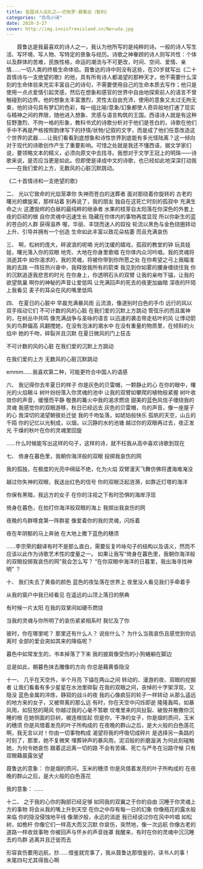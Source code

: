 ```yaml
---
title: 各国诗人巡礼之——巴勃罗·聂鲁达（智利）
categories: "白鸟小诗"
date: 2020-3-27
cover: http://img.innisfreeisland.cn/Neruda.jpg
---
```


&#8194;&#8194;&#8194;&#8194;聂鲁达是我最喜欢的诗人之一，我认为他所写的是纯粹的诗。一般的诗人写生活、写环境、写人物、写特定的景象与经历。诗歌之神眷顾的诗人则写共性：个体以及群体的苦难，民族性格，命运的潮流与不可更改，时间、空间、爱情、亲情……一切人类的终极生命体验。聂鲁达的诗中则没有这些，在20岁就写出《二十首情诗与一支绝望的歌》的他，具有所有诗人都渴望的那种天才。他不需要什么深刻的生命体验来充实丰富自己的诗句，不需要使用自己的生命本质去写作；他只是使用一点点爱情引起灵感，然后在想象和感官的世界中自由地探索前人的语言不曾触碰到的边界。他的想象太丰富激烈，灵性太自由充沛，使用的意象又太过无拘无束，他的诗句具有梦幻的色彩，每一组比喻/意象/幻象都使人奇异般地打通了现实与精神之间的界限，随他进入想象、灵感与语言构筑的王国。西语诗人就是有这种狂野激烈、不拘一格的形象，教科书式的诗歌分析对于他们是苍白的，诗歌在他们手中不再是严格按照韵律写下的抒情/状物/记叙的文字，而是成了他们任意改造这个世界的武器……让我们看看到底想象和诗性世界到底能有多光怪陆离？这一倾向对于现代的诗歌创作产生了重要影响。可惜之处就是我还不懂西语，据文学家们说，要领略文本的精义，必须向原文中去找寻。我想对于文学王冠上的明珠——诗歌来说，是否应当更是如此。但即使是译成中文的诗歌，也已经如此地深深打动我——在我们爱的上方，无数风的心脏沉默跳动。

《二十首情诗和一支绝望的歌》

二、
光以它致命的光焰笼罩你
失神而苍白的送葬者
面对那绕着你旋转的
古老的曙光的螺旋桨，那样站着
别再说了，我的朋友
独自在这死亡时刻的孤寂中
充满生命之火
这遭毁烬的白昼的最纯粹的继承者
水果的枝芽自太阳落在你深色的外套上
夜的巨硕的根
自你灵魂中迅速生长
隐藏在你体内的事物再度显现
所以你新生的蓝的苍白的人群
获得滋养
喔，华丽、丰饶而迷人的奴役
轮流以黑色与金色绕圈转动
上升、引导并拥有一个创造
生命如此丰富以致花朵枯萎
而且充满哀伤

三、
啊，松树的庞大，碎波浪的呢喃
光的沈缓的嬉戏，孤寂的教堂的钟
玩具娃娃，曙光落入你的双眼
地壳、大地在你身里歌唱
在你体内众河吟唱，我的灵魂将消逝其中
如你渴求的，我的灵魂，将被你带到你所愿之处
在你希望之弓上我瞄准我的去路
一阵狂热兴奋中，我释放我所有的箭束
我见到你如雾的腰身缠绕住我
你的沉默追逐我悲苦的时光
在你身上，你透明石头的双臂
让我的亲吻下锚，让我的欲望筑巢
啊你的神秘的声音让爱低鸣
让充满回声的死去的夜更加幽暗
深夜的阡陌上我看见
麦子的耳朵在风的嘴里低鸣

四、
在夏日的心脏中
早晨充满暴风雨
云流浪，像道别时白色的手巾
远行的风以双手摇动它们
不可计数的风的心脏
在我们爱的沉默上方跳动
管弦乐的而且属神的，在树丛中共鸣
像充满战争与圣咏的语言
以迅速的袭击带走枯叶的风
让悸动箭矢的鸟群偏高
风翻搅她，在没有泡沫的潮水中
在没有重量的物质里，在倾斜的火焰中
她的千吻，碎裂并且沉默
在夏日微风的门上狂击

不可计数的风的心脏
在我们爱的沉默上方跳动

在我们爱的上方
无数风的心脏沉默跳动

emmm……我喜欢第二种，可能更符合中国人的语感

六、
我记得你去年夏日的样子
你是灰色的贝雷帽，一颗静止的心
在你的眼中，曙光的火焰瞋斗
树叶纷纷落入你灵魂的池中
让我的双臂如攀爬的植物般紧握
树叶收敛你的声音，缓慢而平静
敬畏的篝火中我的渴求燃烧
甜美的蓝色风信子缠绕我的灵魂
我感觉你的双眼游移，秋日已经远去
灰色的贝雷帽，鸟的声音，像一座屋子的心
我深切的渴望朝彼处迁徙
我的千吻坠落，如琥珀般快乐
孤帆的天空，山丘的千陌
你的记忆以光制成，以烟，以沉静的水的池塘
越过你的双眼再过去，夜正发光
干燥的秋叶在你的灵魂里回旋

……什么时候能写出这样的句子，这样的诗，就不枉我从高中喜欢诗歌到现在

七、
倚身在暮色里，我朝你海洋般的双眼
投掷我哀伤的网

我的孤独，在极度的光亮中绵延不绝，化为火焰
双臂漫天飞舞仿佛将遭海难淹没

越过你失神的双眼，我送出红色的信号
你的双眼泛起涟漪，如靠近灯塔的海洋

你保有黑暗，我远方的女子
在你的注视之下有时恐惧的海岸浮现

倚身在暮色，在拍打你海洋般双眼的海上
我掷出我哀伤的网

夜晚的鸟群啄食第一阵群星
像爱着你的我的灵魂，闪烁着

夜在年阴郁的马上奔驰
在大地上撒下蓝色的穗须

……李宗荣的翻译有时不是那么直白，需要反复吟咏句子的结构以及语义，然而不应该以此作为诗歌艺术性的度量之一。
如果让我写“倚身在暮色里，我朝你海洋般的双眼投掷我哀伤的网”我会怎么写？
“在你双眼中海洋的日暮里，我出海寻找神明”
？

十、
我们失去了黄昏的颜色
蓝色的夜坠落在世界上
夜里没人看见我们手牵着手

从我的窗户中我已经看见
在遥远的山顶上落日的祭典

有时候一片太阳
在我的双掌间如硬币燃烧

当我的灵魂与你所明了的哀伤紧紧相系时
我忆及了你

彼时，你在哪里呢？
那里还有什么人？
说些什么？
为什么当我哀伤且感觉到你远离时
全部的爱会突如其来的降临呢？

暮色中如常发生的，书本掉落了下来
我的披肩像受伤的小狗蜷躺在脚边

总是如此，朝暮色抹去雕像的方向
你总是藉黄昏隐没

十一、
几乎在天空外，半个月亮
下锚在两山之间
转动的、漫游的夜、双眼的挖掘者
让我们看看有多少星星在水池里碎裂
在我的双眼之间，丧悼的十字架浮现，又隐没
蓝色金属的淬炼，静寂的战斗的夜
我的心像疯狂的轮子一样转动
从那么遥远的地方来的女子，又被带离的那么远
有时，你在天空中闪烁即逝
隆隆轰鸣，如暴风雨，如狂怒的飓风
你越过我的心毫不暂歇
坟堆里来的风扯裂、破毁并散撒你沉睡的根
在她侧面的巨树，被连根拔起
但是你，干净的女子，你是烟的质问，玉米的穗须
你是风借着发亮的叶子所构成的
在夜晚的群山之后，是大火般的白色莲花
啊，我无言以对！你由一切事物构成
渴望将我的呼吸切成碎片
是选择另一条路的时刻了，那里，她不复微笑
埋葬钟声的暴风雨，泥沼般的折磨漩涡
为何此刻碰触她，为何令她哀伤
跟着这远离一切的路
不会有苦痛、死亡与严冬在沿路守候
只有双眼藉晨露张望

聂鲁达的意象：
你是烟的质问，玉米的穗须
你是风借着发亮的叶子所构成的
在夜晚的群山之后，是大火般的白色莲花

我的意象：
……

十二、
之于我的心你的胸部已经足够
如同我的双翼之于你的自由
沉睡于你灵魂上方的事物
将会从我的嘴上升到天空
在你之中存有每一日的幻象
你像瓶花的露水般来临
你的隐没侵蚀地平线
像潮汐般，永远的消逝
我已经说过你在风中吟唱
如松树，如桅杆
你像它们一样高大而又沉默
你哀伤，突然地，像一次远航
你像古老的道路一样收敛事物
你被回声与怀乡的声音拢罩
我醒来，有时在你的灵魂中沉沉睡去的鸟群
逃离并且迁徙而去

形容哀伤要用远航，抄……借鉴就完事了，我从聂鲁达那借鉴的，读书人的事！
末尾四句尤其得我心啊
